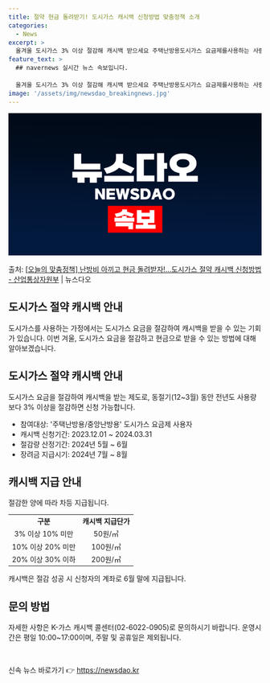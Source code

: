 ```yaml
---
title: 절약 현금 돌려받기! 도시가스 캐시백 신청방법 맞춤정책 소개
categories:
  - News
excerpt: >
  올겨울 도시가스 3% 이상 절감해 캐시백 받으세요 주택난방용도시가스 요금제를사용하는 사람이 도시가스 절약 캐…
feature_text: >
  ## navernews 실시간 뉴스 속보입니다.

  올겨울 도시가스 3% 이상 절감해 캐시백 받으세요 주택난방용도시가스 요금제를사용하는 사람이 도시가스 절약 캐…
image: '/assets/img/newsdao_breakingnews.jpg'
---
```


![뉴스다오 속보](/assets/img/newsdao_breakingnews.jpg)

<p>출처: <a href="https://newsdao.kr/2853" rel="dofollow">[오늘의 맞춤정책] 난방비 아끼고 현금 돌려받자!…도시가스 절약 캐시백 신청방법 - 산업통상자원부</a> | 뉴스다오</p>

<h2 data-ke-size="size26">도시가스 절약 캐시백 안내</h2>

도시가스를 사용하는 가정에서는 도시가스 요금을 절감하여 캐시백을 받을 수 있는 기회가 있습니다. 이번 겨울, 도시가스 요금을 절감하고 현금으로 받을 수 있는 방법에 대해 알아보겠습니다.

<h2 data-ke-size="size24">도시가스 절약 캐시백 안내</h2>

<p data-ke-size="size16">도시가스 요금을 절감하여 캐시백을 받는 제도로, 동절기(12~3월) 동안 전년도 사용량보다 3% 이상을 절감하면 신청 가능합니다. </p>

<ul>
    <li>참여대상: '주택난방용/중앙난방용' 도시가스 요금제 사용자</li>
    <li>캐시백 신청기간: 2023.12.01 ~ 2024.03.31</li>
    <li>절감량 산정기간: 2024년 5월 ~ 6월</li>
    <li>장려금 지급시기: 2024년 7월 ~ 8월</li>
</ul>

<h2 data-ke-size="size24">캐시백 지급 안내</h2>

<p data-ke-size="size16">절감한 양에 따라 차등 지급됩니다.</p>

<table style="width: 100%;">
<tbody>
<tr style="height: 20px;">
<td style="text-align: center; height: 17px;"><b>구분</b></td>
<td style="text-align: center; height: 17px;"><b>캐시백 지급단가</b></td>
</tr>
<tr style="height: 20px;">
<td style="text-align: center; height: 17px;">3% 이상 10% 미만</td>
<td style="text-align: center; height: 17px;">50원/㎥</td>
</tr>
<tr style="height: 20px;">
<td style="text-align: center; height: 17px;">10% 이상 20% 미만</td>
<td style="text-align: center; height: 17px;">100원/㎥</td>
</tr>
<tr style="height: 20px;">
<td style="text-align: center; height: 17px;">20% 이상 30% 이하</td>
<td style="text-align: center; height: 17px;">200원/㎥</td>
</tr>
</tbody>
</table>

<p data-ke-size="size16">캐시백은 절감 성공 시 신청자의 계좌로 6월 말에 지급됩니다. </p>

<h2 data-ke-size="size24">문의 방법</h2>

<p data-ke-size="size16">자세한 사항은 K-가스 캐시백 콜센터(02-6022-0905)로 문의하시기 바랍니다. 운영시간은 평일 10:00~17:00이며, 주말 및 공휴일은 제외됩니다. </p>

<p data-ke-size="size16">&nbsp;</p> 

신속 뉴스 바로가기 👉 <a href="https://newsdao.kr" rel="dofollow">https://newsdao.kr</a>


